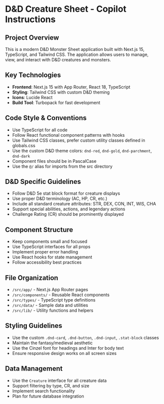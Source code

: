 <!-- Use this file to provide workspace-specific custom instructions to Copilot. For more details, visit https://code.visualstudio.com/docs/copilot/copilot-customization#_use-a-githubcopilotinstructionsmd-file -->

# D&D Creature Sheet - Copilot Instructions

## Project Overview
This is a modern D&D Monster Sheet application built with Next.js 15, TypeScript, and Tailwind CSS. The application allows users to manage, view, and interact with D&D creatures and monsters.

## Key Technologies
- **Frontend**: Next.js 15 with App Router, React 18, TypeScript
- **Styling**: Tailwind CSS with custom D&D theming
- **Icons**: Lucide React
- **Build Tool**: Turbopack for fast development

## Code Style & Conventions
- Use TypeScript for all code
- Follow React functional component patterns with hooks
- Use Tailwind CSS classes, prefer custom utility classes defined in globals.css
- Use the custom D&D theme colors: `dnd-red`, `dnd-gold`, `dnd-parchment`, `dnd-dark`
- Component files should be in PascalCase
- Use the `@/` alias for imports from the src directory

## D&D Specific Guidelines
- Follow D&D 5e stat block format for creature displays
- Use proper D&D terminology (AC, HP, CR, etc.)
- Include all standard creature attributes: STR, DEX, CON, INT, WIS, CHA
- Support special abilities, actions, and legendary actions
- Challenge Rating (CR) should be prominently displayed

## Component Structure
- Keep components small and focused
- Use TypeScript interfaces for all props
- Implement proper error handling
- Use React hooks for state management
- Follow accessibility best practices

## File Organization
- `/src/app/` - Next.js App Router pages
- `/src/components/` - Reusable React components
- `/src/types/` - TypeScript type definitions
- `/src/data/` - Sample data and utilities
- `/src/lib/` - Utility functions and helpers

## Styling Guidelines
- Use the custom `.dnd-card`, `.dnd-button`, `.dnd-input`, `.stat-block` classes
- Maintain the fantasy/medieval aesthetic
- Use the Cinzel font for headings and Inter for body text
- Ensure responsive design works on all screen sizes

## Data Management
- Use the `Creature` interface for all creature data
- Support filtering by type, CR, and size
- Implement search functionality
- Plan for future database integration
